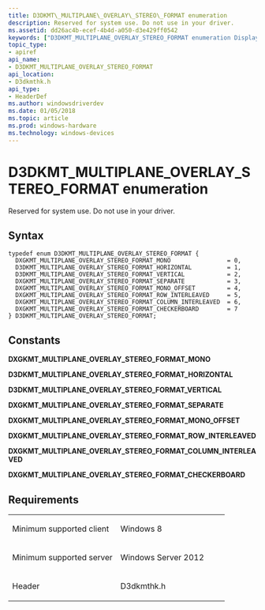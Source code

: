 ```yaml
---
title: D3DKMT\_MULTIPLANE\_OVERLAY\_STEREO\_FORMAT enumeration
description: Reserved for system use. Do not use in your driver.
ms.assetid: dd26ac4b-ecef-4b4d-a050-d3e429ff0542
keywords: ["D3DKMT_MULTIPLANE_OVERLAY_STEREO_FORMAT enumeration Display Devices"]
topic_type:
- apiref
api_name:
- D3DKMT_MULTIPLANE_OVERLAY_STEREO_FORMAT
api_location:
- D3dkmthk.h
api_type:
- HeaderDef
ms.author: windowsdriverdev
ms.date: 01/05/2018
ms.topic: article
ms.prod: windows-hardware
ms.technology: windows-devices
---
```


# D3DKMT\_MULTIPLANE\_OVERLAY\_STEREO\_FORMAT enumeration


Reserved for system use. Do not use in your driver.

Syntax
------

```ManagedCPlusPlus
typedef enum D3DKMT_MULTIPLANE_OVERLAY_STEREO_FORMAT {
  DXGKMT_MULTIPLANE_OVERLAY_STEREO_FORMAT_MONO                = 0,
  D3DKMT_MULTIPLANE_OVERLAY_STEREO_FORMAT_HORIZONTAL          = 1,
  D3DKMT_MULTIPLANE_OVERLAY_STEREO_FORMAT_VERTICAL            = 2,
  DXGKMT_MULTIPLANE_OVERLAY_STEREO_FORMAT_SEPARATE            = 3,
  DXGKMT_MULTIPLANE_OVERLAY_STEREO_FORMAT_MONO_OFFSET         = 4,
  DXGKMT_MULTIPLANE_OVERLAY_STEREO_FORMAT_ROW_INTERLEAVED     = 5,
  DXGKMT_MULTIPLANE_OVERLAY_STEREO_FORMAT_COLUMN_INTERLEAVED  = 6,
  DXGKMT_MULTIPLANE_OVERLAY_STEREO_FORMAT_CHECKERBOARD        = 7
} D3DKMT_MULTIPLANE_OVERLAY_STEREO_FORMAT;
```

Constants
---------

<span id="DXGKMT_MULTIPLANE_OVERLAY_STEREO_FORMAT_MONO"></span><span id="dxgkmt_multiplane_overlay_stereo_format_mono"></span>**DXGKMT\_MULTIPLANE\_OVERLAY\_STEREO\_FORMAT\_MONO**

<span id="D3DKMT_MULTIPLANE_OVERLAY_STEREO_FORMAT_HORIZONTAL"></span><span id="d3dkmt_multiplane_overlay_stereo_format_horizontal"></span>**D3DKMT\_MULTIPLANE\_OVERLAY\_STEREO\_FORMAT\_HORIZONTAL**

<span id="D3DKMT_MULTIPLANE_OVERLAY_STEREO_FORMAT_VERTICAL"></span><span id="d3dkmt_multiplane_overlay_stereo_format_vertical"></span>**D3DKMT\_MULTIPLANE\_OVERLAY\_STEREO\_FORMAT\_VERTICAL**

<span id="DXGKMT_MULTIPLANE_OVERLAY_STEREO_FORMAT_SEPARATE"></span><span id="dxgkmt_multiplane_overlay_stereo_format_separate"></span>**DXGKMT\_MULTIPLANE\_OVERLAY\_STEREO\_FORMAT\_SEPARATE**

<span id="DXGKMT_MULTIPLANE_OVERLAY_STEREO_FORMAT_MONO_OFFSET"></span><span id="dxgkmt_multiplane_overlay_stereo_format_mono_offset"></span>**DXGKMT\_MULTIPLANE\_OVERLAY\_STEREO\_FORMAT\_MONO\_OFFSET**

<span id="DXGKMT_MULTIPLANE_OVERLAY_STEREO_FORMAT_ROW_INTERLEAVED"></span><span id="dxgkmt_multiplane_overlay_stereo_format_row_interleaved"></span>**DXGKMT\_MULTIPLANE\_OVERLAY\_STEREO\_FORMAT\_ROW\_INTERLEAVED**

<span id="DXGKMT_MULTIPLANE_OVERLAY_STEREO_FORMAT_COLUMN_INTERLEAVED"></span><span id="dxgkmt_multiplane_overlay_stereo_format_column_interleaved"></span>**DXGKMT\_MULTIPLANE\_OVERLAY\_STEREO\_FORMAT\_COLUMN\_INTERLEAVED**

<span id="DXGKMT_MULTIPLANE_OVERLAY_STEREO_FORMAT_CHECKERBOARD"></span><span id="dxgkmt_multiplane_overlay_stereo_format_checkerboard"></span>**DXGKMT\_MULTIPLANE\_OVERLAY\_STEREO\_FORMAT\_CHECKERBOARD**

Requirements
------------

<table>
<colgroup>
<col width="50%" />
<col width="50%" />
</colgroup>
<tbody>
<tr class="odd">
<td align="left"><p>Minimum supported client</p></td>
<td align="left"><p>Windows 8</p></td>
</tr>
<tr class="even">
<td align="left"><p>Minimum supported server</p></td>
<td align="left"><p>Windows Server 2012</p></td>
</tr>
<tr class="odd">
<td align="left"><p>Header</p></td>
<td align="left">D3dkmthk.h</td>
</tr>
</tbody>
</table>

 

 





